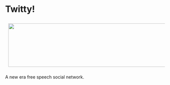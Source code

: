 <h1>Twitty!</h1>
<!-- CSS Code -->
<style type="text/css" scoped>
img.GeneratedImage {
width:888px;height:140px;margin:10px;border-width:0px;border-color:#000000;border-style:inset;
}
</style>

<!-- HTML Code -->
<img src="https://i.ibb.co/MGrJcts/banner.png" alt="" class="GeneratedImage">

A new era free speech social network.

